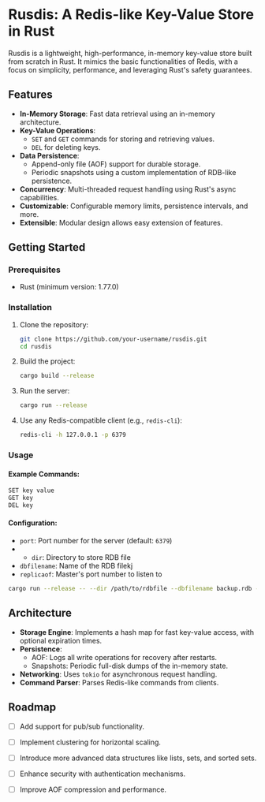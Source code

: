 # Rusdis: A Redis-like Key-Value Store in Rust

Rusdis is a lightweight, high-performance, in-memory key-value store built from scratch in Rust. It mimics the basic functionalities of Redis, with a focus on simplicity, performance, and leveraging Rust's safety guarantees.

## Features

- **In-Memory Storage**: Fast data retrieval using an in-memory architecture.
- **Key-Value Operations**:
  - `SET` and `GET` commands for storing and retrieving values.
  - `DEL` for deleting keys.
- **Data Persistence**:
  - Append-only file (AOF) support for durable storage.
  - Periodic snapshots using a custom implementation of RDB-like persistence.
- **Concurrency**: Multi-threaded request handling using Rust's async capabilities.
- **Customizable**: Configurable memory limits, persistence intervals, and more.
- **Extensible**: Modular design allows easy extension of features.

## Getting Started

### Prerequisites

- Rust (minimum version: 1.77.0)

### Installation

1. Clone the repository:
   ```bash
   git clone https://github.com/your-username/rusdis.git
   cd rusdis
   ```

2. Build the project:
   ```bash
   cargo build --release
   ```

3. Run the server:
   ```bash
   cargo run --release
   ```

4. Use any Redis-compatible client (e.g., `redis-cli`):
   ```bash
   redis-cli -h 127.0.0.1 -p 6379
   ```

### Usage

#### Example Commands:

```bash
SET key value
GET key
DEL key
```

#### Configuration:

- `port`: Port number for the server (default: `6379`)
- - `dir`: Directory to store RDB file
- `dbfilename`: Name of the RDB filekj
- `replicaof`: Master's port number to listen to

```bash
cargo run --release -- --dir /path/to/rdbfile --dbfilename backup.rdb --port 6380 --replicaof 6379
```

## Architecture

- **Storage Engine**: Implements a hash map for fast key-value access, with optional expiration times.
- **Persistence**:
  - AOF: Logs all write operations for recovery after restarts.
  - Snapshots: Periodic full-disk dumps of the in-memory state.
- **Networking**: Uses `tokio` for asynchronous request handling.
- **Command Parser**: Parses Redis-like commands from clients.

## Roadmap

- [ ] Add support for pub/sub functionality.
- [ ] Implement clustering for horizontal scaling.
- [ ] Introduce more advanced data structures like lists, sets, and sorted sets.
- [ ] Enhance security with authentication mechanisms.
- [ ] Improve AOF compression and performance.



